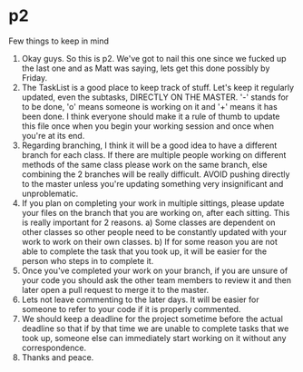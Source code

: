 # p2
Few things to keep in mind
1. Okay guys. So this is p2. We've got to nail this one since we fucked up the last one and as Matt was saying, lets get this done possibly by Friday.
2. The TaskList is a good place to keep track of stuff. Let's keep it regularly updated, even the subtasks, DIRECTLY ON THE MASTER. '-' stands for to be done, 'o' means someone is working on it and '+' means it has been done. I think everyone should make it a rule of thumb to update this file once when you begin your working session and once when you're at its end.
3. Regarding branching, I think it will be a good idea to have a different branch for each class. If there are multiple people working on different methods of the same class please work on the same branch, else combining the 2 branches will be really difficult. AVOID pushing directly to the master unless you're updating something very insignificant and unproblematic.
4. If you plan on completing your work in multiple sittings, please update your files on the branch that you are working on, after each sitting. This is really important for 2 reasons. a) Some classes are dependent on other classes so other people need to be constantly updated with your work to work on their own classes. b) If for some reason you are not able to complete the task that you took up, it will be easier for the person who steps in to complete it.
5. Once you've completed your work on your branch, if you are unsure of your code you should ask the other team members to review it and then later open a pull request to merge it to the master.
6. Lets not leave commenting to the later days. It will be easier for someone to refer to your code if it is properly commented.
7. We should keep a deadline for the project sometime before the actual deadline so that if by that time we are unable to complete tasks that we took up, someone else can immediately start working on it without any correspondence.
8. Thanks and peace.
